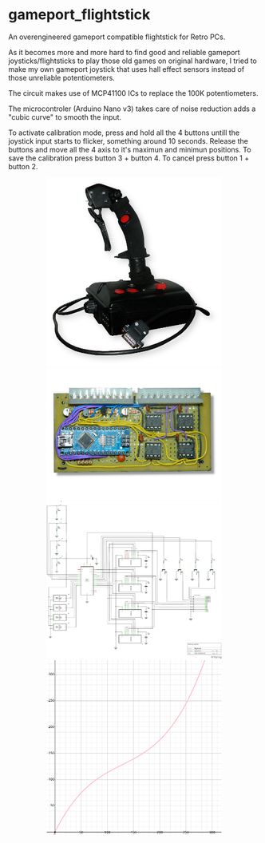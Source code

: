 # gameport_flightstick
An overengineered gameport compatible flightstick for Retro PCs.

As it becomes more and more hard to find good and reliable gameport 
joysticks/flightsticks to play those old games on original hardware, 
I tried to make my own gameport joystick that uses hall effect sensors 
instead of those unreliable potentiometers.

The circuit makes use of MCP41100 ICs to replace the 100K potentiometers. 

The microcontroler (Arduino Nano v3) takes care of noise reduction
adds a "cubic curve" to smooth the input.

To activate calibration mode, press and hold all the 4 buttons untill
the joystick input starts to flicker, something around 10 seconds. 
Release the buttons and move all the 4 axis to it's maximun and minimun positions.
To save the calibration press button 3 + button 4.
To cancel press button 1 + button 2.
<p align="center">
  <img src="https://github.com/luizopiloto/gameport_flightstick/blob/main/flightstick.png?raw=true" width="350" title="Flightstick">
  <img src="https://github.com/luizopiloto/gameport_flightstick/blob/main/circuit_board.png?raw=true" width="350" title="Circuit Board">
  <img src="https://github.com/luizopiloto/gameport_flightstick/blob/main/flightstick_schem.png?raw=true" width="350" title="Circuit Diagram">
  <img src="https://github.com/luizopiloto/gameport_flightstick/blob/main/graph_plot.png?raw=true" width="350" title="Axis Graph Plot">
</p>
